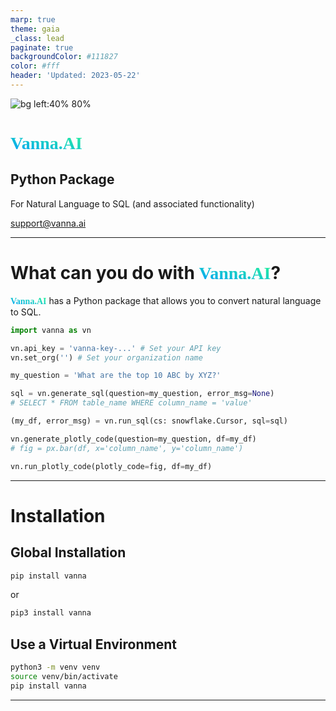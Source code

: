 ```yaml
---
marp: true
theme: gaia
_class: lead
paginate: true
backgroundColor: #111827
color: #fff
header: 'Updated: 2023-05-22'
---
```

<style>
  strong {
    font-family: 'Roboto Slab';
    color: transparent !important;
    background: linear-gradient(15deg, #009efd, #2af598);
    background-clip: text;
    -webkit-background-clip: text;
  }
  marp-pre {
    font-family: 'Fira Code Light';
    font-size: 0.75em;
    background: #000;
    border-radius: 30px;
  }
</style>

![bg left:40% 80%](https://ask.vanna.ai/static/img/vanna.svg)

# **Vanna.AI**
## Python Package

For Natural Language to SQL
(and associated functionality)

support@vanna.ai

---
# What can you do with **Vanna.AI**?

**Vanna.AI** has a Python package that allows you to convert natural language to SQL.

```python
import vanna as vn

vn.api_key = 'vanna-key-...' # Set your API key
vn.set_org('') # Set your organization name

my_question = 'What are the top 10 ABC by XYZ?'

sql = vn.generate_sql(question=my_question, error_msg=None) 
# SELECT * FROM table_name WHERE column_name = 'value'

(my_df, error_msg) = vn.run_sql(cs: snowflake.Cursor, sql=sql)

vn.generate_plotly_code(question=my_question, df=my_df)
# fig = px.bar(df, x='column_name', y='column_name')

vn.run_plotly_code(plotly_code=fig, df=my_df)

```

---

# Installation

## Global Installation
```bash
pip install vanna
```
or
```bash
pip3 install vanna
```

## Use a Virtual Environment
```bash
python3 -m venv venv
source venv/bin/activate
pip install vanna
```

---